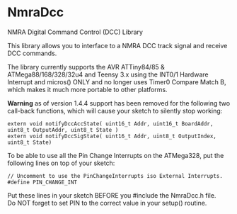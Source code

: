 # NmraDcc
NMRA Digital Command Control (DCC) Library

This library allows you to interface to a NMRA DCC track signal and receive DCC commands.

The library currently supports the AVR ATTiny84/85 & ATMega88/168/328/32u4 and Teensy 3.x using the INT0/1 Hardware Interrupt and micros() ONLY and no longer uses Timer0 Compare Match B, which makes it much more portable to other platforms.

**Warning** as of version 1.4.4 support has been removed for the following two call-back functions, which will cause your sketch to silently stop working:

	extern void notifyDccAccState( uint16_t Addr, uint16_t BoardAddr, uint8_t OutputAddr, uint8_t State )
	extern void notifyDccSigState( uint16_t Addr, uint8_t OutputIndex, uint8_t State) 

To be able to use all the Pin Change Interrupts on the ATMega328, put the following lines on top of your sketch:

	// Uncomment to use the PinChangeInterrupts iso External Interrupts.   
	#define PIN_CHANGE_INT   

Put these lines in your sketch BEFORE you #include the NmraDcc.h file.   
Do NOT forget to set PIN to the correct value in your setup() routine.   
